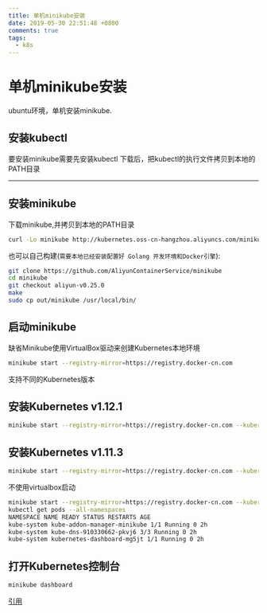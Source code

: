 ```yaml
---
title: 单机minikube安装
date: 2019-05-30 22:51:48 +0800
comments: true
tags:
  - k8s
---
```


# 单机minikube安装

ubuntu环境，单机安装minikube.

## 安装kubectl
要安装minikube需要先安装kubectl
下载后，把kubectl的执行文件拷贝到本地的PATH目录

---
## 安装minikube
下载minikube,并拷贝到本地的PATH目录
```bash
curl -Lo minikube http://kubernetes.oss-cn-hangzhou.aliyuncs.com/minikube/releases/v0.25.2/minikube-linux-amd64 && chmod +x minikube && sudo mv minikube /usr/local/bin/
```
也可以自己构建(`需要本地已经安装配置好 Golang 开发环境和Docker引擎`):
```bash
git clone https://github.com/AliyunContainerService/minikube
cd minikube
git checkout aliyun-v0.25.0
make
sudo cp out/minikube /usr/local/bin/
```

## 启动minikube

缺省Minikube使用VirtualBox驱动来创建Kubernetes本地环境
```bash
minikube start --registry-mirror=https://registry.docker-cn.com
```
支持不同的Kubernetes版本

## 安装Kubernetes v1.12.1
```bash
minikube start --registry-mirror=https://registry.docker-cn.com --kubernetes-version v1.12.1
```
## 安装Kubernetes v1.11.3
```bash
minikube start --registry-mirror=https://registry.docker-cn.com --kubernetes-version v1.11.3
```
不使用virtualbox启动

```bash
minikube start --registry-mirror=https://registry.docker-cn.com --kubernetes-version v1.12.1 --vm-driver=none
kubectl get pods --all-namespaces 
NAMESPACE NAME READY STATUS RESTARTS AGE 
kube-system kube-addon-manager-minikube 1/1 Running 0 2h 
kube-system kube-dns-910330662-pkvj6 3/3 Running 0 2h
kube-system kubernetes-dashboard-mg5jt 1/1 Running 0 2h
```

## 打开Kubernetes控制台

```bash
minikube dashboard
```

[引用](https://yq.aliyun.com/articles/221687)